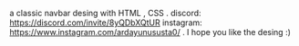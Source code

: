 a classic navbar desing with HTML , CSS
.
discord: https://discord.com/invite/8yQDbXQtUR
instagram: https://www.instagram.com/ardayunususta0/
.
I hope you like the desing :)
